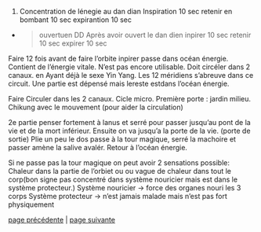 1. Concentration de lénegie au dan dian 
Inspiration 10 sec
retenir en bombant 10 sec
expirantion 10 sec
- > ouvertuen DD
Après avoir ouvert le dan dien
inpirer 10 sec 
retenir 10 sec
expirer 10 sec

Faire 12 fois avant de faire l’orbite
inpirer 
passe dans océan énergie. Contient de l’énergie vitale. N’est pas encore utilisable. Doit circéler dans 2 canaux. en Ayant déjà le sexe Yin Yang. Les 12 méridiens s’abreuve dans ce circuit. Une partie est dépensé mais lereste estdans l’océan énergie.

Faire Circuler dans les 2 canaux. Cicle micro. 
Première porte : jardin milieu. Chikung avec le mouvement (pour aider la circulation) 

2e partie penser fortement à lanus et serré pour passer jusqu’au pont de la vie et de la mort inférieur. 
Ensuite on va jusqu’a la porte de la vie. (porte de sortie)
Plie un peu le dos passe à la tour magique, serré la machoire  et passer amène la salive avalér. Retour à l’océan énergie. 

Si ne passe pas la tour magique on peut avoir 
2 sensations possible:
Chaleur dans la partie de l’orbiet  ou 
ou vague de chaleur dans tout le corp(bon signe pas concentré dans système nouricier mais est dans le système protecteur.)
Système nouricier -> force des organes nouri les 3 corps
Système protecteur -> n’est jamais malade mais n’est pas fort physiquement

[page précédente](2024-02-25-03.md) | [page suivante](2024-02-25-05.md)